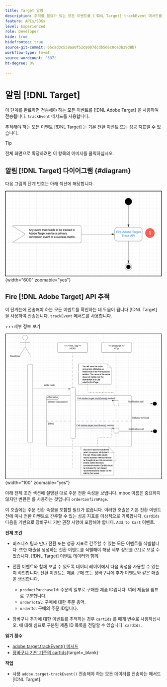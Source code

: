 ```yaml
---
title: Target 알림
description: 추적할 필요가 있는 모든 이벤트를 [!DNL Target] trackEvent 메서드를 사용하여 전송됩니다.
feature: APIs/SDKs
level: Experienced
role: Developer
hide: true
hidefromtoc: true
source-git-commit: 65cad3c558aa0f52c8007dcdb566c0ce3b29d8b7
workflow-type: tm+mt
source-wordcount: '337'
ht-degree: 0%

---
```


# 알림 [!DNL Target]

이 단계를 완료하면 전송해야 하는 모든 이벤트를 [!DNL Adobe Target] 을 사용하여 전송됩니다. `trackEvent` 메서드를 사용합니다.

추적해야 하는 모든 이벤트 [!DNL Target] 는 기본 전환 이벤트 또는 성공 지표일 수 있습니다.

>[!TIP]
>
>전체 화면으로 확장하려면 이 항목의 이미지를 클릭하십시오.

## 알림 [!DNL Target] 다이어그램 {#diagram}

다음 그림의 단계 번호는 아래 섹션에 해당합니다.

![Target 다이어그램 알림](/help/dev/patterns/assets/diagram-notify-target.png){width="600" zoomable="yes"}

## Fire [!DNL Adobe Target] API 추적

이 단계는에 전송해야 하는 모든 이벤트를 확인하는 데 도움이 됩니다 [!DNL Target] 을 사용하여 전송됩니다. `trackEvent` 메서드를 사용합니다.

+++세부 정보 보기

![Adobe Target 추적 API 다이어그램 실행](/help/dev/patterns/assets/fire-adobe-target-track-api-diagram.png){width="100" zoomable="yes"}

아래 전제 조건 섹션에 설명된 대로 주문 전환 속성을 보냅니다. mbox 이름은 중요하지 않지만 변환은 를 사용하는 것입니다 `orderConfirmPage`.

이 호출에는 주문 전환 속성을 포함할 필요가 없습니다. 이러한 호출은 기본 전환 이벤트 전에 미니 전환 이벤트로 간주할 수 있는 성공 지표를 이상적으로 기록합니다. `CardIds` 다음을 기반으로 장바구니 기반 권장 사항에 포함해야 합니다. `Add to Cart` 이벤트.

**전제 조건**

* 비즈니스 팀과 만나 전환 또는 성공 지표로 간주할 수 있는 모든 이벤트를 식별합니다. 또한 매출을 생성하는 전환 이벤트를 식별해야 해당 세부 정보를 (으)로 보낼 수 있습니다. [!DNL Target] 이벤트 데이터와 함께
* 전환 이벤트와 함께 보낼 수 있도록 데이터 레이어에서 다음 속성을 사용할 수 있는지 확인합니다. 전환 이벤트는 제품 구매 또는 장바구니에 추가 이벤트와 같은 매출을 생성합니다.

   * `productPurchaseId`: 주문의 일부로 구매한 제품 ID입니다. 여러 제품을 쉼표로 구분합니다.
   * `orderTotal`: 구매에 대한 주문 총액.
   * `orderId`: 구매의 주문 ID입니다.

* 장바구니 추가에 대한 이벤트를 추적하는 경우 `cartIds` 를 매개 변수로 사용하십시오. 에 대해 쉼표로 구분된 제품 ID 목록을 전달할 수 있습니다. `cardIds`.

**읽기 횟수**

* [adobe.target.trackEvent() 메서드](/help/dev/implement/client-side/atjs/atjs-functions/adobe-target-trackevent.md)
* [장바구니 기반 기준의 cartIds](https://experienceleague.adobe.com/docs/target/using/recommendations/criteria/base-the-recommendation-on-a-recommendation-key.html?lang=en#cart-based){target=_blank}

**작업**

* 사용 `adobe.target-trackEvent()` 전송해야 하는 모든 데이터를 전송하는 메서드 [!DNL Target].







